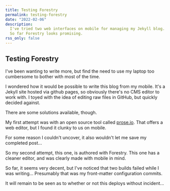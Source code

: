 ```yaml
---
title: Testing Forestry
permalink: testing-forestry
date: "2022-02-06"
description:
  I've tried two web interfaces on mobile for managing my Jekyll blog.
  So far Forestry looks promising.
rss_only: false
---
```


## Testing Forestry

I've been wanting to write more, but find the need to use my laptop too cumbersome to bother with most of the time.

I wondered how it would be possible to write this blog from my mobile. It's a Jekyll site hosted via github pages, so obviously there's no CMS editor to work with. I toyed with the idea of editing raw files in GitHub, but quickly decided against.

There are some solutions available, though.

My first attempt was with an open source tool called [prose.io](https://prose.io). That offers a web editor, but I found it clunky to us on mobile.

For some reason I couldn't uncover, it also wouldn't let me save my completed post...

So my second attempt, this one, is authored with Forestry. This one has a cleaner editor, and was clearly made with mobile in mind.

So far, it seems very decent, but I've noticed that two builds failed while I was writing... Presumably that was my front-matter configuration commits.

It will remain to be seen as to whether or not this deploys without incident...
